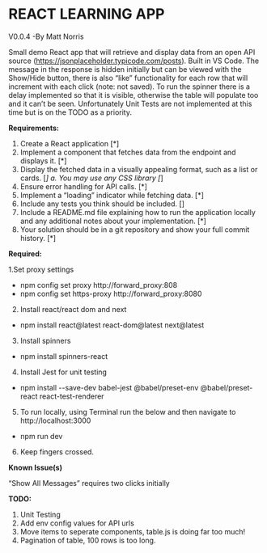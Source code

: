 # REACT LEARNING APP
V0.0.4 -By Matt Norris

Small demo React app that will retrieve and display data from an open API source (https://jsonplaceholder.typicode.com/posts). Built in VS Code. The message in the response is hidden initially but can be viewed with the Show/Hide button, there is also “like” functionality for each row that will increment with each click (note: not saved). To run the spinner there is a delay implemented so that it is visible, otherwise the table will populate too and it can’t be seen.  Unfortunately Unit Tests are not implemented at this time but is on the TODO as a priority.

**Requirements:**
1. Create a React application​ [*]
2. Implement a component that fetches data from the endpoint and displays it.​ [*]
3. Display the fetched data in a visually appealing format, such as a list or cards. [*]
a. You may use any CSS library​ [*]
4. Ensure error handling for API calls. [*]​
5. Implement a “loading” indicator while fetching data. [*]​
6. Include any tests you think should be included.​ []
7. Include a README.md file explaining how to run the application locally and any additional notes about your implementation.​ [*]
8. Your solution should be in a git repository and show your full commit history. [*]

**Required:**

1.Set proxy settings
- npm config set proxy http://forward_proxy:808
- npm config set https-proxy http://forward_proxy:8080

2. Install react/react dom and next
- npm install react@latest react-dom@latest next@latest

3. Install spinners
- npm install spinners-react

4. Install Jest for unit testing
- npm install --save-dev babel-jest @babel/preset-env @babel/preset-react react-test-renderer

5. To run locally, using Terminal run the below and then navigate to http://localhost:3000
- npm run dev

6. Keep fingers crossed.

**Known Issue(s)**

“Show All Messages” requires two clicks initially

**TODO:**
1. Unit Testing
2. Add env config values for API urls
3. Move items to seperate components, table.js is doing far too much!
4. Pagination of table, 100 rows is too long.
